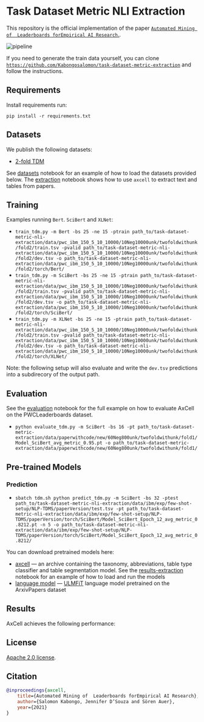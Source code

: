 <!-- ## Steps to run the program
 
The following procedure, suppose that you are using a linux OS, if otherwise kindly just clone the repo and rebuild the project. 

1. Clone this repository (https://github.com/Kabongosalomon/task-dataset-metric-extraction/tree/trainTest) or clone a particular branch `git clone -b trainTest https://github.com/Kabongosalomon/task-dataset-metric-extraction.git`.
2. move to the cloned directory `cd task-dataset-metric-extraction`
3. run the command `bash starter.sh` -->
# Task Dataset Metric NLI Extraction

This repository is the official implementation of the paper [`Automated Mining of  Leaderboards forEmpirical AI Research`.]().

![pipeline](https://user-images.githubusercontent.com/13535078/81287158-33e01000-905a-11ea-8573-d716373efbdd.png)

If you need to generate the train data yourself, you can clone [`https://github.com/Kabongosalomon/task-dataset-metric-extraction`](https://github.com/Kabongosalomon/task-dataset-metric-extraction) and follow the instructions. 

## Requirements

Install requirements run:

```setup
pip install -r requirements.txt
```

## Datasets
We publish the following datasets:
* [2-fold TDM]()
<!-- * [Zero-shot 2-fold TDM]() -->

See [datasets](notebooks/datasets.ipynb) notebook for an example of how to load the datasets provided below. The [extraction](notebooks/extraction.ipynb) notebook shows how to use `axcell` to extract text and tables from papers.

## Training

Examples running `Bert`. `SciBert` and `XLNet`:
* `train_tdm.py -m Bert -bs 25 -ne 15 -ptrain path_to/task-dataset-metric-nli-extraction/data/pwc_ibm_150_5_10_10000/10Neg10000unk/twofoldwithunk/fold2/train.tsv -pvalid path_to/task-dataset-metric-nli-extraction/data/pwc_ibm_150_5_10_10000/10Neg10000unk/twofoldwithunk/fold2/dev.tsv -o path_to/task-dataset-metric-nli-extraction/data/pwc_ibm_150_5_10_10000/10Neg10000unk/twofoldwithunk/fold2/torch/Bert/`
* `train_tdm.py -m SciBert -bs 25 -ne 15 -ptrain path_to/task-dataset-metric-nli-extraction/data/pwc_ibm_150_5_10_10000/10Neg10000unk/twofoldwithunk/fold2/train.tsv -pvalid path_to/task-dataset-metric-nli-extraction/data/pwc_ibm_150_5_10_10000/10Neg10000unk/twofoldwithunk/fold2/dev.tsv -o path_to/task-dataset-metric-nli-extraction/data/pwc_ibm_150_5_10_10000/10Neg10000unk/twofoldwithunk/fold2/torch/SciBert/`
* `train_tdm.py -m XLNet -bs 25 -ne 15 -ptrain path_to/task-dataset-metric-nli-extraction/data/pwc_ibm_150_5_10_10000/10Neg10000unk/twofoldwithunk/fold2/train.tsv -pvalid path_to/task-dataset-metric-nli-extraction/data/pwc_ibm_150_5_10_10000/10Neg10000unk/twofoldwithunk/fold2/dev.tsv -o path_to/task-dataset-metric-nli-extraction/data/pwc_ibm_150_5_10_10000/10Neg10000unk/twofoldwithunk/fold2/torch/XLNet/`

Note: the following setup will also evaluate and write the `dev.tsv` predictions into a subdirecory of the output path. 

<!-- * [pre-training language model](notebooks/training/lm.ipynb) on the ArxivPapers dataset 
* [table type classifier](notebooks/training/table-type-classifier.ipynb) and [table segmentation](notebooks/training/table-segmentation.ipynb) on the SegmentedResults dataset  -->

## Evaluation

See the [evaluation](notebooks/evaluation.ipynb) notebook for the full example on how to evaluate AxCell on the PWCLeaderboards dataset. 

* `python evaluate_tdm.py -m SciBert -bs 16 -pt path_to/task-dataset-metric-extraction/data/paperwithcode/new/60Neg800unk/twofoldwithunk/fold1/Model_SciBert_avg_metric_0.95.pt -o path_to/task-dataset-metric-extraction/data/paperwithcode/new/60Neg800unk/twofoldwithunk/fold1/`

## Pre-trained Models

### Prediction

- `sbatch tdm.sh python predict_tdm.py -m SciBert -bs 32 -ptest path_to/task-dataset-metric-nli-extraction/data/ibm/exp/few-shot-setup/NLP-TDMS/paperVersion/test.tsv -pt path_to/task-dataset-metric-nli-extraction/data/ibm/exp/few-shot-setup/NLP-TDMS/paperVersion/torch/SciBert/Model_SciBert_Epoch_12_avg_metric_0.8212.pt -n 5 -o path_to/task-dataset-metric-nli-extraction/data/ibm/exp/few-shot-setup/NLP-TDMS/paperVersion/torch/SciBert/Model_SciBert_Epoch_12_avg_metric_0.8212/`

You can download pretrained models here:

- [axcell](https://github.com/paperswithcode/axcell/releases/download/v1.0/models.tar.xz) &mdash; an archive containing the taxonomy, abbreviations, table type classifier and table segmentation model. See the [results-extraction](notebooks/results-extraction.ipynb) notebook for an example of how to load and run the models 
- [language model](https://github.com/paperswithcode/axcell/releases/download/v1.0/lm.pth.xz) &mdash; [ULMFiT](https://arxiv.org/abs/1801.06146) language model pretrained on the ArxivPapers dataset

## Results

AxCell achieves the following performance:

<!-- ### 


| Dataset | Macro F1 | Micro F1 |
| ---------- |---------------- | -------------- |
| [PWC Leaderboards](https://paperswithcode.com/sota/scientific-results-extraction-on-pwc)     |     21.1         |      28.7       |
| [NLP-TDMS](https://paperswithcode.com/sota/scientific-results-extraction-on-nlp-tdms-exp)    |     19.7         |      25.8       |
| [ORKG-TDM](https://paperswithcode.com/sota/scientific-results-extraction-on-nlp-tdms-exp)    |     19.7         |      25.8       | -->



## License

[Apache 2.0 license](LICENSE).

## Citation
```bibtex
@inproceedings{axcell,
    title={Automated Mining of  Leaderboards forEmpirical AI Research},
    author={Salomon Kabongo, Jennifer D’Souza and Sören Auer},
    year={2021}
}
```